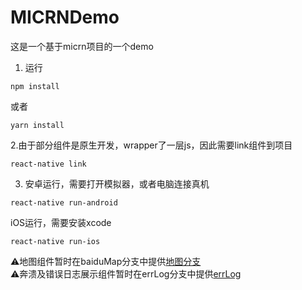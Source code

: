 # MICRNDemo

这是一个基于micrn项目的一个demo

1. 运行

```
npm install

```
或者

```
yarn install
```
2.由于部分组件是原生开发，wrapper了一层js，因此需要link组件到项目

```
react-native link
```

3. 安卓运行，需要打开模拟器，或者电脑连接真机

```
react-native run-android
```
iOS运行，需要安装xcode

```
react-native run-ios
```
⚠️地图组件暂时在baiduMap分支中提供[地图分支](https://github.com/MICUED/MICRNDemo/tree/baiduMap)<br>
⚠️奔溃及错误日志展示组件暂时在errLog分支中提供[errLog](https://github.com/MICUED/MICRNDemo/tree/errLog)<br>
